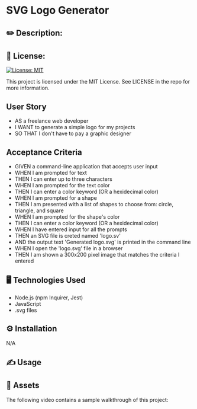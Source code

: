 # SVG Logo Generator

## ✏️ Description:




## 📜 License:

[![License: MIT](https://img.shields.io/badge/License-MIT-yellow.svg)](https://opensource.org/licenses/MIT)

This project is licensed under the MIT License. See LICENSE in the repo for more information.


## User Story

* AS a freelance web developer
* I WANT to generate a simple logo for my projects
* SO THAT I don't have to pay a graphic designer


## Acceptance Criteria

* GIVEN a command-line application that accepts user input
* WHEN I am prompted for text
* THEN I can enter  up to three characters
* WHEN I am prompted for the text color
* THEN I can enter a color keyword (OR a hexidecimal color)
* WHEN I am prompted for a shape
* THEN I am presented with a list of shapes to choose from: circle, triangle, and square
* WHEN I am prompted for the shape's color
* THEN I can enter a color keyword (OR a hexidecimal color)
* WHEN I have entered input for all the prompts
* THEN an SVG file is creted named 'logo.sv'
* AND the output text 'Generated logo.svg' is printed in the command line
* WHEN I open the 'logo.svg' file in a browser
* THEN I am shown a 300x200 pixel image that matches the criteria I entered


## 🖥️ Technologies Used

* Node.js (npm Inquirer, Jest)
* JavaScript
* .svg files


## ⚙️ Installation

N/A


## ✍️ Usage



## 📸 Assets

The following video contains a sample walkthrough of this project:


